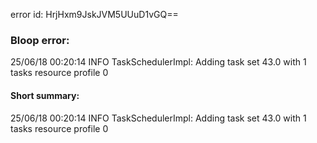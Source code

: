 error id: HrjHxm9JskJVM5UUuD1vGQ==
### Bloop error:

25/06/18 00:20:14 INFO TaskSchedulerImpl: Adding task set 43.0 with 1 tasks resource profile 0
#### Short summary: 

25/06/18 00:20:14 INFO TaskSchedulerImpl: Adding task set 43.0 with 1 tasks resource profile 0